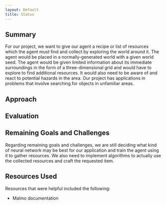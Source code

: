 ```yaml
---
layout: Default
title: Status
---
```


## Summary
For our project, we want to give our agent a recipe or list of resources which the agent must find and collect by exploring the world around it. The agent would be placed in a normally-generated world with a given world seed. The agent would be given limited information about its immediate surroundings in the form of a three-dimensional grid and would have to explore to find additional resources. It would also need to be aware of and react to potential hazards in the area. Our project has applications in problems that involve searching for objects in unfamiliar areas.

## Approach
<!--
Reward the agent for encountering resource in observation space, touching the block, and collecting the block. Reward shaping will be an extremely important part in training our neural network as we must reward the agent as it gradually gets closer to desired objectives.
-->


## Evaluation
<!--
The agent will be evaluated on its efficiency in finding the given resources. Every action taken will incur a small negative reward to encourage the agent to complete the task with fewer actions. For example, moving 1 block can have a "reward" of -0.005, while mining a block other than the targeted one can have a larger penalty of -0.01. Taking damage (such as falling or touching lava) will also incur larger penalties to encourage the agent to avoid hazards.

The agent will also be evaluated on its ability to collect resources and fulfill tasks of varying complexities. Simple tasks such as gathering wood would give a lower reward
-->
## Remaining Goals and Challenges

Regarding remaining goals and challenges, we are still deciding what kind of neural network may be best for our application and train the agent using it to gather resources. We also need to implement algorithms to actually use the collected resources and craft the requested item.

## Resources Used
Resources that were helpful included the following:
* Malmo documentation
